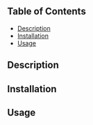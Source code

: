 ## Table of Contents

- [Description](#description)
- [Installation](#installation)
- [Usage](#usage)

## Description

## Installation

## Usage